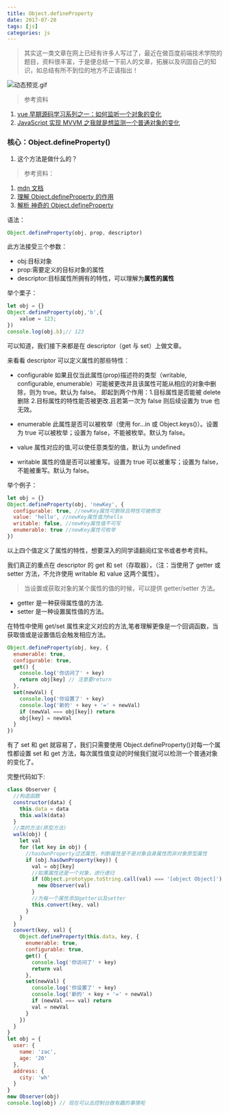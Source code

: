 ```yaml
---
title: Object.defineProperty
date: 2017-07-20
tags: [js]
categories: js
---
```


> 其实这一类文章在网上已经有许多人写过了，最近在做百度前端技术学院的题目，资料很丰富，于是便总结一下前人的文章，拓展以及巩固自己的知识，如总结有所不到位的地方不正请指出！

![动态预览.gif](http://upload-images.jianshu.io/upload_images/4869616-e4a9eab7fc323726.gif?imageMogr2/auto-orient/strip)

> 参考资料

1.  [vue 早期源码学习系列之一：如何监听一个对象的变化](https://github.com/youngwind/blog/issues/84)
2.  [JavaScript 实现 MVVM 之我就是想监测一个普通对象的变化](http://hcysun.me/2016/04/28/JavaScript%E5%AE%9E%E7%8E%B0MVVM%E4%B9%8B%E6%88%91%E5%B0%B1%E6%98%AF%E6%83%B3%E7%9B%91%E6%B5%8B%E4%B8%80%E4%B8%AA%E6%99%AE%E9%80%9A%E5%AF%B9%E8%B1%A1%E7%9A%84%E5%8F%98%E5%8C%96/)

### 核心：Object.defineProperty()

1.  这个方法是做什么的？

> 参考资料：

1.  [mdn 文档](https://developer.mozilla.org/en-US/docs/Web/JavaScript/Reference/Global_Objects/Object/defineProperty)
2.  [理解 Object.defineProperty 的作用](https://segmentfault.com/a/1190000007434923)
3.  [解析 神奇的 Object.defineProperty](http://blog.csdn.net/u013861109/article/details/52429819)

语法：

```js
Object.defineProperty(obj, prop, descriptor)
```

此方法接受三个参数：

- obj:目标对象
- prop:需要定义的目标对象的属性
- descriptor:目标属性所拥有的特性，可以理解为**属性的属性**

举个栗子：

```js
let obj = {}
Object.defineProperty(obj,'b',{
    value = 123;
})
console.log(obj.b);// 123
```

可以知道，我们接下来都是在 descriptor（get 与 set）上做文章。

来看看 descriptor 可以定义属性的那些特性：

- configurable
  如果且仅当此属性(prop)描述符的类型（writable, configurable, enumerable）可能被更改并且该属性可能从相应的对象中删除，则为 true。默认为 false。
  即起到两个作用：1.目标属性是否能被 delete 删除 2.目标属性的特性能否被更改.且若第一次为 false 则后续设置为 true 也无效。

- enumerable
  此属性是否可以被枚举（使用 for...in 或 Object.keys()）。设置为 true 可以被枚举；设置为 false，不能被枚举。默认为 false。

- value
  属性对应的值,可以使任意类型的值，默认为 undefined

- writable
  属性的值是否可以被重写。设置为 true 可以被重写；设置为 false，不能被重写。默认为 false。

举个例子：

```js
let obj = {}
Object.defineProperty(obj, 'newKey', {
  configurable: true, //newKey属性可删除且特性可被修改
  value: 'hello', //newKey属性值为hello
  writable: false, //newKey属性值不可写
  enumerable: true //newKey属性可枚举
})
```

以上四个值定义了属性的特性，想要深入的同学请翻阅红宝书或者参考资料。

我们真正的重点在 descriptor 的 get 和 set（存取器），（注：当使用了 getter 或 setter 方法，不允许使用 writable 和 value 这两个属性）。

> 当设置或获取对象的某个属性的值的时候，可以提供 getter/setter 方法。

- getter 是一种获得属性值的方法.
- setter 是一种设置属性值的方法。

在特性中使用 get/set 属性来定义对应的方法,笔者理解更像是一个回调函数，当获取值或是设置值后会触发相应方法。

```js
Object.defineProperty(obj, key, {
  enumerable: true,
  configurable: true,
  get() {
    console.log('你访问了' + key)
    return obj[key] // 注意要return
  },
  set(newVal) {
    console.log('你设置了' + key)
    console.log('新的' + key + '=' + newVal)
    if (newVal === obj[key]) return
    obj[key] = newVal
  }
})
```

有了 set 和 get 就容易了，我们只需要使用 Object.defineProperty()对每一个属性都设置 set 和 get 方法，每次属性值变动的时候我们就可以检测一个普通对象的变化了。

完整代码如下:

```js
class Observer {
  //构造函数
  constructor(data) {
    this.data = data
    this.walk(data)
  }
  //类的方法(原型方法)
  walk(obj) {
    let val
    for (let key in obj) {
      //hasOwnProperty过滤属性，判断属性是不是对象自身属性而非对象原型属性
      if (obj.hasOwnProperty(key)) {
        val = obj[key]
        //如果属性还是一个对象，进行递归
        if (Object.prototype.toString.call(val) === '[object Object]') {
          new Observer(val)
        }
        //为每一个属性添加getter以及setter
        this.convert(key, val)
      }
    }
  }
  convert(key, val) {
    Object.defineProperty(this.data, key, {
      enumerable: true,
      configurable: true,
      get() {
        console.log('你访问了' + key)
        return val
      },
      set(newVal) {
        console.log('你设置了' + key)
        console.log('新的' + key + '=' + newVal)
        if (newVal === val) return
        val = newVal
      }
    })
  }
}
let obj = {
  user: {
    name: 'zac',
    age: '20'
  },
  address: {
    city: 'wh'
  }
}
new Observer(obj)
console.log(obj) // 现在可以去控制台做有趣的事情啦
```
